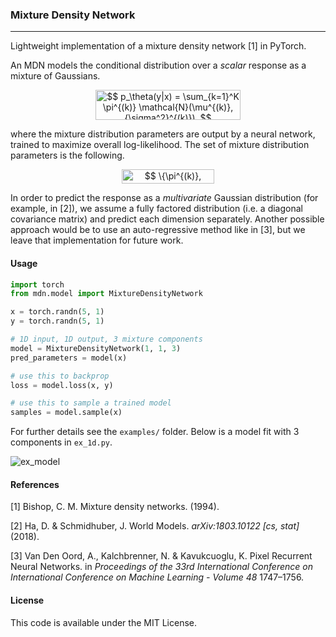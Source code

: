 ### Mixture Density Network

---

Lightweight implementation of a mixture density network [1] in PyTorch.

An MDN models the conditional distribution over a *scalar* response as a mixture of Gaussians.
<p align="center"><img alt="$$&#10;p_\theta(y|x) = \sum_{k=1}^K \pi^{(k)} \mathcal{N}(\mu^{(k)}, {\sigma^2}^{(k)}),&#10;$$" src="svgs/17870bed581ed5d53c0b24e84ca488a6.svg" align="middle" width="232.54644105pt" height="48.18280005pt"/></p>
where the mixture distribution parameters are output by a neural network, trained to maximize overall log-likelihood. The set of mixture distribution parameters is the following.
<p align="center"><img alt="$$&#10;\{\pi^{(k)}, \mu^{(k)}, {\sigma^2}^{(k)}\}_{k=1}^K&#10;$$" src="svgs/89d606a285fc8c10fba5542b37dae2c4.svg" align="middle" width="147.2683674pt" height="22.87862775pt"/></p>

In order to predict the response as a *multivariate* Gaussian distribution (for example, in [2]), we assume a fully factored distribution (i.e. a diagonal covariance matrix) and predict each dimension separately. Another possible approach would be to use an auto-regressive method like in [3], but we leave that implementation for future work.

#### Usage

```python
import torch
from mdn.model import MixtureDensityNetwork

x = torch.randn(5, 1)
y = torch.randn(5, 1)

# 1D input, 1D output, 3 mixture components
model = MixtureDensityNetwork(1, 1, 3)
pred_parameters = model(x)

# use this to backprop
loss = model.loss(x, y)

# use this to sample a trained model
samples = model.sample(x)
```

For further details see the `examples/` folder. Below is a model fit with 3 components in `ex_1d.py`.

![ex_model](examples/fig_1d.png "Example model output")



#### References

[1] Bishop, C. M. Mixture density networks. (1994).

[2] Ha, D. & Schmidhuber, J. World Models. *arXiv:1803.10122 [cs, stat]* (2018).

[3] Van Den Oord, A., Kalchbrenner, N. & Kavukcuoglu, K. Pixel Recurrent Neural Networks. in *Proceedings of the 33rd International Conference on International Conference on Machine Learning - Volume 48* 1747–1756.

#### License

This code is available under the MIT License.

